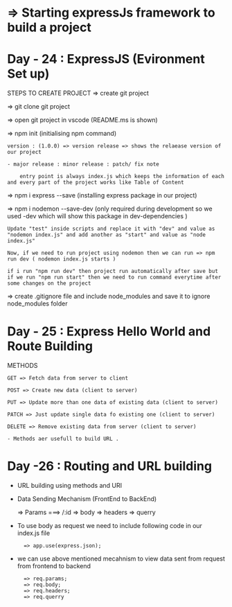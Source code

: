 # => Starting expressJs framework to build a project

# Day - 24 : ExpressJS (Evironment Set up)

STEPS TO CREATE PROJECT
=> create git project

=> git clone git project

=> open git project in vscode (README.ms is shown)

=> npm init (initialising npm command)

    version : (1.0.0) => version release => shows the relaease version of our project

    - major release : minor release : patch/ fix note

        entry point is always index.js which keeps the information of each and every part of the project works like Table of Content

=> npm i express --save (installing express package in our project)

=> npm i nodemon --save-dev (only required during development so we used -dev which will show this package in dev-dependencies )

    Update "test" inside scripts and replace it with "dev" and value as "nodemon index.js" and add another as "start" and value as "node index.js"

    Now, if we need to run project using nodemon then we can run => npm run dev ( nodemon index.js starts )

    if i run "npm run dev" then project run automatically after save but if we run "npm run start" then we need to run command everytime after some changes on the project

=> create .gitignore file and include node_modules and save it to ignore node_modules folder

# Day - 25 : Express Hello World and Route Building

METHODS

    GET => Fetch data from server to client

    POST => Create new data (client to server)

    PUT => Update more than one data of existing data (client to server)

    PATCH => Just update single data fo existing one (client to server)

    DELETE => Remove existing data from server (client to server)

    - Methods aer usefull to build URL .

# Day -26 : Routing and URL building

- URL building using methods and URI

- Data Sending Mechanism (FrontEnd to BackEnd)

  => Params ===> /:id
  => body
  => headers
  => querry

- To use body as request we need to include following code in our index.js file

        => app.use(express.json);

- we can use above mentioned mecahnism to view data sent from request from frontend to backend

        => req.params;
        => req.body;
        => req.headers;
        => req.querry
